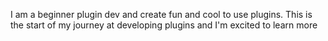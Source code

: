 I am a beginner plugin dev and create fun and cool to use plugins.
This is the start of my journey at developing plugins and I'm excited to learn more
